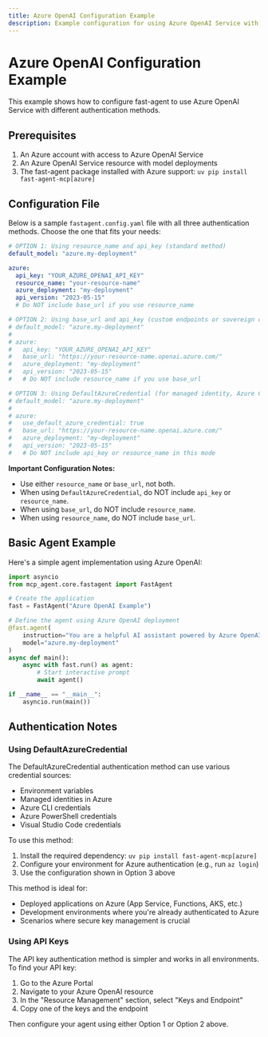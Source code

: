 ```yaml
---
title: Azure OpenAI Configuration Example
description: Example configuration for using Azure OpenAI Service with fast-agent
---
```


# Azure OpenAI Configuration Example

This example shows how to configure fast-agent to use Azure OpenAI Service with different authentication methods.

## Prerequisites

1. An Azure account with access to Azure OpenAI Service
2. An Azure OpenAI Service resource with model deployments
3. The fast-agent package installed with Azure support: `uv pip install fast-agent-mcp[azure]`

## Configuration File

Below is a sample `fastagent.config.yaml` file with all three authentication methods. Choose the one that fits your needs:

```yaml
# OPTION 1: Using resource_name and api_key (standard method)
default_model: "azure.my-deployment"

azure:
  api_key: "YOUR_AZURE_OPENAI_API_KEY"
  resource_name: "your-resource-name"
  azure_deployment: "my-deployment"
  api_version: "2023-05-15"
  # Do NOT include base_url if you use resource_name

# OPTION 2: Using base_url and api_key (custom endpoints or sovereign clouds)
# default_model: "azure.my-deployment"
#
# azure:
#   api_key: "YOUR_AZURE_OPENAI_API_KEY"
#   base_url: "https://your-resource-name.openai.azure.com/"
#   azure_deployment: "my-deployment"
#   api_version: "2023-05-15"
#   # Do NOT include resource_name if you use base_url

# OPTION 3: Using DefaultAzureCredential (for managed identity, Azure CLI, etc.)
# default_model: "azure.my-deployment"
#
# azure:
#   use_default_azure_credential: true
#   base_url: "https://your-resource-name.openai.azure.com/"
#   azure_deployment: "my-deployment"
#   api_version: "2023-05-15"
#   # Do NOT include api_key or resource_name in this mode
```

**Important Configuration Notes:**
- Use either `resource_name` or `base_url`, not both.
- When using `DefaultAzureCredential`, do NOT include `api_key` or `resource_name`.
- When using `base_url`, do NOT include `resource_name`.
- When using `resource_name`, do NOT include `base_url`.

## Basic Agent Example

Here's a simple agent implementation using Azure OpenAI:

```python
import asyncio
from mcp_agent.core.fastagent import FastAgent

# Create the application
fast = FastAgent("Azure OpenAI Example")

# Define the agent using Azure OpenAI deployment
@fast.agent(
    instruction="You are a helpful AI assistant powered by Azure OpenAI Service", 
    model="azure.my-deployment"
)
async def main():
    async with fast.run() as agent:
        # Start interactive prompt
        await agent()

if __name__ == "__main__":
    asyncio.run(main())
```

## Authentication Notes

### Using DefaultAzureCredential

The DefaultAzureCredential authentication method can use various credential sources:
- Environment variables
- Managed identities in Azure
- Azure CLI credentials
- Azure PowerShell credentials
- Visual Studio Code credentials

To use this method:

1. Install the required dependency: `uv pip install fast-agent-mcp[azure]`
2. Configure your environment for Azure authentication (e.g., run `az login`)
3. Use the configuration shown in Option 3 above

This method is ideal for:
- Deployed applications on Azure (App Service, Functions, AKS, etc.)
- Development environments where you're already authenticated to Azure
- Scenarios where secure key management is crucial

### Using API Keys

The API key authentication method is simpler and works in all environments. To find your API key:

1. Go to the Azure Portal
2. Navigate to your Azure OpenAI resource
3. In the "Resource Management" section, select "Keys and Endpoint"
4. Copy one of the keys and the endpoint

Then configure your agent using either Option 1 or Option 2 above.
